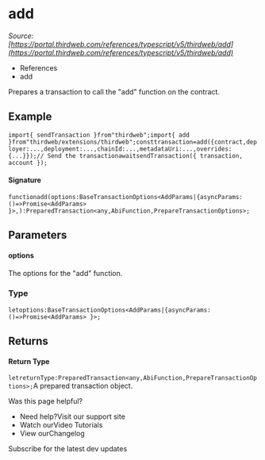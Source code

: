 # add

*Source: [https://portal.thirdweb.com/references/typescript/v5/thirdweb/add](https://portal.thirdweb.com/references/typescript/v5/thirdweb/add)*

* References
* add

Prepares a transaction to call the "add" function on the contract.

## Example

`import{ sendTransaction }from"thirdweb";import{ add }from"thirdweb/extensions/thirdweb";consttransaction=add({contract,deployer:...,deployment:...,chainId:...,metadataUri:...,overrides: {...}});// Send the transactionawaitsendTransaction({ transaction, account });`
#### Signature

`functionadd(options:BaseTransactionOptions<AddParams|{asyncParams:()=>Promise<AddParams> }>,):PreparedTransaction<any,AbiFunction,PrepareTransactionOptions>;`
## Parameters

#### options

The options for the "add" function.

### Type

`letoptions:BaseTransactionOptions<AddParams|{asyncParams:()=>Promise<AddParams> }>;`
## Returns

#### Return Type

`letreturnType:PreparedTransaction<any,AbiFunction,PrepareTransactionOptions>;`A prepared transaction object.

Was this page helpful?

* Need help?Visit our support site
* Watch ourVideo Tutorials
* View ourChangelog

Subscribe for the latest dev updates

